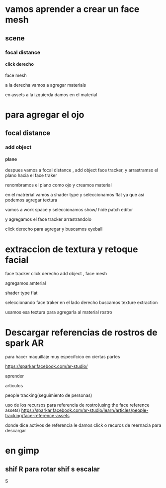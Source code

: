 # vamos aprender a crear un face mesh 
## scene 
### focal distance
#### click derecho
face mesh 

a la derecha vamos a agregar materials 

en assets a la izquierda damos en el material

# para agregar el ojo
## focal distance
### add object
#### plane

despues vamos a focal distance , add object  face tracker, y arrastramso el plano hacia el face traker

renombramos el plano como ojo y creamos material 

en el matrerial vamos a shader type  y seleccionamos flat ya que asi podemos agregar textura


vamos a work space y seleccionamos show/ hide patch editor 

y agregamos el face tracker arrastrandolo 

click derecho para agregar y buscamos eyeball


# extraccion de textura y retoque facial 
face tracker click derecho add object , face mesh 

agregamos amterial 

shader type 
flat 


seleccionando face traker en el lado derecho buscamos texture extraction 


usamos esa textura para agregarla al material rostro 

# Descargar referencias de rostros de spark AR
para hacer maquillaje muy especifcico en ciertas partes

https://sparkar.facebook.com/ar-studio/ 

aprender 

articulos 

people tracking(seguimiento de personas)

uso de los recursos para referencia de rostro(using the face reference assets)  https://sparkar.facebook.com/ar-studio/learn/articles/people-tracking/face-reference-assets


donde dice activos de referencia le damos click  o recuros de reernacia para descargar


# en gimp
## shif R para rotar  shif s escalar
S